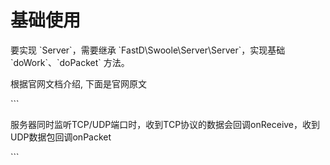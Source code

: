 # 基础使用

要实现 \`Server\`，需要继承 \`FastD\Swoole\Server\Server\`，实现基础 \`doWork\`、\`doPacket\` 方法。

根据官网文档介绍, 下面是官网原文

\`\`\`

服务器同时监听TCP\/UDP端口时，收到TCP协议的数据会回调onReceive，收到UDP数据包回调onPacket

\`\`\`

